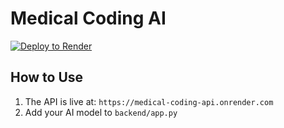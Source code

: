 # Medical Coding AI

[![Deploy to Render](https://render.com/images/deploy-to-render-button.svg)](https://render.com/deploy?repo=https://github.com/YOUR_USERNAME/medical-coding-ai)

## How to Use
1. The API is live at: `https://medical-coding-api.onrender.com`
2. Add your AI model to `backend/app.py`
